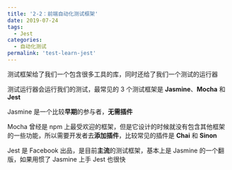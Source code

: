 ```yaml
---
title: '2-2：前端自动化测试框架'
date: 2019-07-24
tags:
  - Jest
categories:
  - 自动化测试
permalink: 'test-learn-jest'
---
```


测试框架给了我们一个包含很多工具的库，同时还给了我们一个测试的运行器

测试运行器会运行我们的测试，最常见的 3 个测试框架是 **Jasmine**、**Mocha** 和 **Jest**

Jasmine 是一个比较**早期**的参与者，**无需插件**

Mocha 曾经是 npm 上最受欢迎的框架，但是它设计的时候就没有包含其他框架的一些功能，所以需要开发者去**添加插件**，比较常见的插件是 **Chai** 和 **Sinon**

Jest 是 Facebook 出品，是目前**主流**的测试框架，基本上是 Jasmine 的一个翻版，如果用惯了 Jasmine 上手 Jest 也很快
